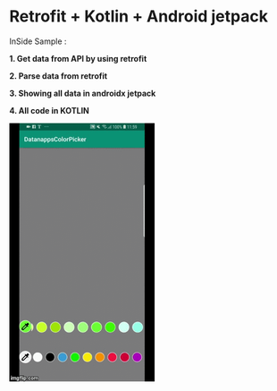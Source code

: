 # Retrofit + Kotlin + Android jetpack


InSide Sample :

**1. Get data from API by using retrofit**


**2. Parse data from retrofit**

**3. Showing all data in androidx jetpack**

**4. All code in KOTLIN**


![alt text](https://github.com/datanapps/datanappsColorPicker/blob/master/screens/color_picker_3.gif)



